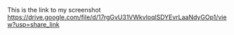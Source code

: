 This is the link to my screenshot 
https://drive.google.com/file/d/17rgGvU31VWkvloqlSDYEvrLaaNdyGOp1/view?usp=share_link